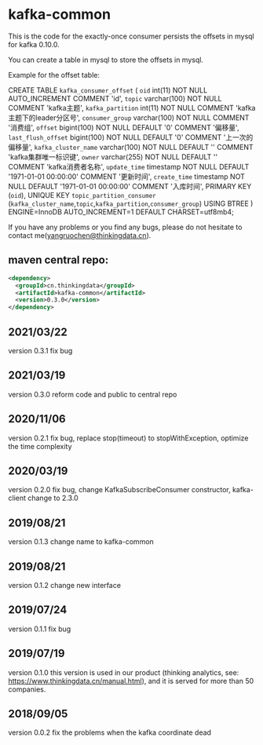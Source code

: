 # kafka-common

This is the code for the exactly-once consumer persists the offsets in mysql for kafka 0.10.0.

You can create a table in mysql to store the offsets in mysql.

Example for the offset table:

CREATE TABLE `kafka_consumer_offset` (
  `oid` int(11) NOT NULL AUTO_INCREMENT COMMENT 'id',
  `topic` varchar(100) NOT NULL COMMENT 'kafka主题',
  `kafka_partition` int(11) NOT NULL COMMENT 'kafka主题下的leader分区号',
  `consumer_group` varchar(100) NOT NULL COMMENT '消费组',
  `offset` bigint(100) NOT NULL DEFAULT '0' COMMENT '偏移量',
  `last_flush_offset` bigint(100) NOT NULL DEFAULT '0' COMMENT '上一次的偏移量',
  `kafka_cluster_name` varchar(100) NOT NULL DEFAULT '' COMMENT 'kafka集群唯一标识键',
  `owner` varchar(255) NOT NULL DEFAULT '' COMMENT 'kafka消费者名称',
  `update_time` timestamp NOT NULL DEFAULT '1971-01-01 00:00:00' COMMENT '更新时间',
  `create_time` timestamp NOT NULL DEFAULT '1971-01-01 00:00:00' COMMENT '入库时间',
  PRIMARY KEY (`oid`),
  UNIQUE KEY `topic_partition_consumer` (`kafka_cluster_name`,`topic`,`kafka_partition`,`consumer_group`) USING BTREE
) ENGINE=InnoDB AUTO_INCREMENT=1 DEFAULT CHARSET=utf8mb4;


If you have any problems or you find any bugs, please do not hesitate to contact me(yangruochen@thinkingdata.cn).

## maven central repo:
```xml
<dependency>
  <groupId>cn.thinkingdata</groupId>
  <artifactId>kafka-common</artifactId>
  <version>0.3.0</version>
</dependency>
```
## 2021/03/22
version 0.3.1 fix bug

## 2021/03/19
version 0.3.0 reform code and public to central repo

## 2020/11/06
version 0.2.1 fix bug, replace stop(timeout) to stopWithException, optimize the time complexity

## 2020/03/19
version 0.2.0 fix bug, change KafkaSubscribeConsumer constructor, kafka-client change to 2.3.0

## 2019/08/21
version 0.1.3 change name to kafka-common

## 2019/08/21
version 0.1.2 change new interface

## 2019/07/24
version 0.1.1 fix bug

## 2019/07/19
version 0.1.0 this version is used in our product (thinking analytics, see: https://www.thinkingdata.cn/manual.html), and it is served for more than 50 companies.

## 2018/09/05
version 0.0.2 fix the problems when the kafka coordinate dead
